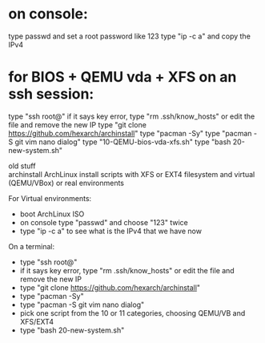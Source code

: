 # on console:
type passwd and set a root password like 123
type "ip -c a" and copy the IPv4

# for BIOS + QEMU vda + XFS on an ssh session:
type "ssh root@<ip-you-got-before>" 
if it says key error, type "rm .ssh/know_hosts" or edit the file and remove the new IP
type "git clone https://github.com/hexarch/archinstall"
type "pacman -Sy"
type "pacman -S git vim nano dialog"
type "10-QEMU-bios-vda-xfs.sh"
type "bash 20-new-system.sh"
  
  
  
  
old stuff  
archinstall
ArchLinux install scripts with XFS or EXT4 filesystem and virtual (QEMU/VBox) or real environments

For Virtual environments:
- boot ArchLinux ISO
- on console type "passwd" and choose "123" twice
- type "ip -c a" to see what is the IPv4 that we have now

On a terminal:
- type "ssh root@<ip-you-got-before>" 
- if it says key error, type "rm .ssh/know_hosts" or edit the file and remove the new IP
- type "git clone https://github.com/hexarch/archinstall"
- type "pacman -Sy"
- type "pacman -S git vim nano dialog"
- pick one script from the 10 or 11 categories, choosing QEMU/VB and XFS/EXT4
- type "bash 20-new-system.sh"
